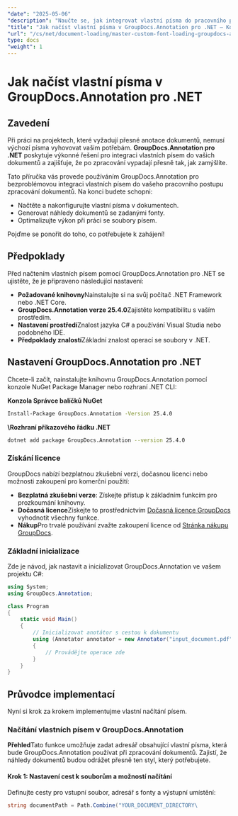 ```yaml
---
"date": "2025-05-06"
"description": "Naučte se, jak integrovat vlastní písma do pracovního postupu zpracování dokumentů pomocí GroupDocs.Annotation pro .NET. Vylepšete své anotace pomocí přesného stylování písma."
"title": "Jak načíst vlastní písma v GroupDocs.Annotation pro .NET – Komplexní průvodce"
"url": "/cs/net/document-loading/master-custom-font-loading-groupdocs-annotation-dotnet/"
type: docs
"weight": 1
---
```


# Jak načíst vlastní písma v GroupDocs.Annotation pro .NET

## Zavedení

Při práci na projektech, které vyžadují přesné anotace dokumentů, nemusí výchozí písma vyhovovat vašim potřebám. **GroupDocs.Annotation pro .NET** poskytuje výkonné řešení pro integraci vlastních písem do vašich dokumentů a zajišťuje, že po zpracování vypadají přesně tak, jak zamýšlíte.

Tato příručka vás provede používáním GroupDocs.Annotation pro bezproblémovou integraci vlastních písem do vašeho pracovního postupu zpracování dokumentů. Na konci budete schopni:
- Načtěte a nakonfigurujte vlastní písma v dokumentech.
- Generovat náhledy dokumentů se zadanými fonty.
- Optimalizujte výkon při práci se soubory písem.

Pojďme se ponořit do toho, co potřebujete k zahájení!

## Předpoklady

Před načtením vlastních písem pomocí GroupDocs.Annotation pro .NET se ujistěte, že je připraveno následující nastavení:
- **Požadované knihovny**Nainstalujte si na svůj počítač .NET Framework nebo .NET Core.
- **GroupDocs.Annotation verze 25.4.0**Zajistěte kompatibilitu s vaším prostředím.
- **Nastavení prostředí**Znalost jazyka C# a používání Visual Studia nebo podobného IDE.
- **Předpoklady znalostí**Základní znalost operací se soubory v .NET.

## Nastavení GroupDocs.Annotation pro .NET

Chcete-li začít, nainstalujte knihovnu GroupDocs.Annotation pomocí konzole NuGet Package Manager nebo rozhraní .NET CLI:

**Konzola Správce balíčků NuGet**
```bash
Install-Package GroupDocs.Annotation -Version 25.4.0
```

**\Rozhraní příkazového řádku .NET**
```bash
dotnet add package GroupDocs.Annotation --version 25.4.0
```

### Získání licence

GroupDocs nabízí bezplatnou zkušební verzi, dočasnou licenci nebo možnosti zakoupení pro komerční použití:
- **Bezplatná zkušební verze**: Získejte přístup k základním funkcím pro prozkoumání knihovny.
- **Dočasná licence**Získejte to prostřednictvím [Dočasná licence GroupDocs](https://purchase.groupdocs.com/temporary-license/) vyhodnotit všechny funkce.
- **Nákup**Pro trvalé používání zvažte zakoupení licence od [Stránka nákupu GroupDocs](https://purchase.groupdocs.com/buy).

### Základní inicializace

Zde je návod, jak nastavit a inicializovat GroupDocs.Annotation ve vašem projektu C#:

```csharp
using System;
using GroupDocs.Annotation;

class Program
{
    static void Main()
    {
        // Inicializovat anotátor s cestou k dokumentu
        using (Annotator annotator = new Annotator("input_document.pdf"))
        {
            // Provádějte operace zde
        }
    }
}
```

## Průvodce implementací

Nyní si krok za krokem implementujme vlastní načítání písem.

### Načítání vlastních písem v GroupDocs.Annotation

**Přehled**Tato funkce umožňuje zadat adresář obsahující vlastní písma, která bude GroupDocs.Annotation používat při zpracování dokumentů. Zajistí, že náhledy dokumentů budou odrážet přesně ten styl, který potřebujete.

#### Krok 1: Nastavení cest k souborům a možností načítání

Definujte cesty pro vstupní soubor, adresář s fonty a výstupní umístění:

```csharp
string documentPath = Path.Combine("YOUR_DOCUMENT_DIRECTORY\